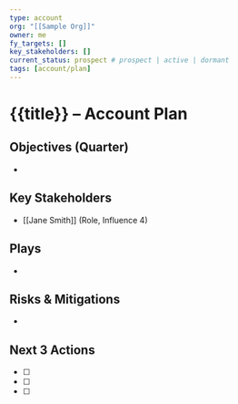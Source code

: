 ```yaml
---
type: account
org: "[[Sample Org]]"
owner: me
fy_targets: []
key_stakeholders: []
current_status: prospect # prospect | active | dormant
tags: [account/plan]
---
```


# {{title}} – Account Plan

## Objectives (Quarter)
- 

## Key Stakeholders
- [[Jane Smith]] (Role, Influence 4)

## Plays
- 

## Risks & Mitigations
- 

## Next 3 Actions
- [ ] 
- [ ] 
- [ ] 
